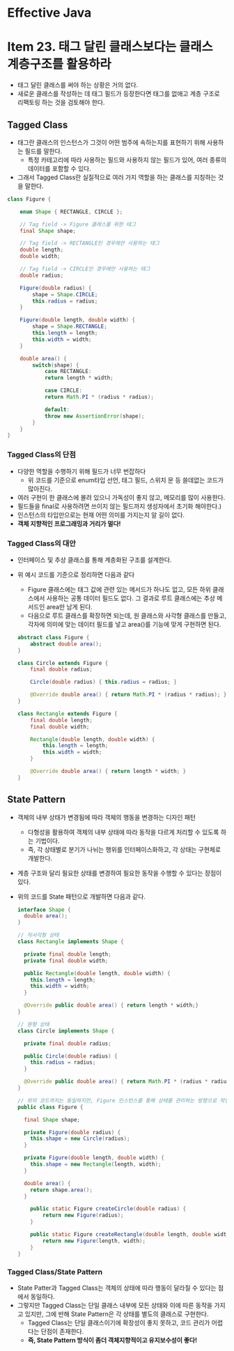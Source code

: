 # Effective Java

# Item 23. 태그 달린 클래스보다는 클래스 계층구조를 활용하라

- 태그 달린 클래스를 써야 하는 상황은 거의 없다.
- 새로운 클래스를 작성하는 데 태그 필드가 등장한다면 태그를 없애고 계층 구조로 리팩토링 하는 것을 검토해야 한다.

## Tagged Class

- 태그란 클래스의 인스턴스가 그것이 어떤 범주에 속하는지를 표현하기 위해 사용하는 필드를 말한다.
    - 특정 카테고리에 따라 사용하는 필드와 사용하지 않는 필드가 있어, 여러 종류의 데이터를 포함할 수 있다.
- 그래서 Tagged Class란 실질적으로 여러 가지 역할을 하는 클래스를 지칭하는 것을 말한다.

```java
class Figure {

	enum Shape { RECTANGLE, CIRCLE };

	// Tag field -> Figure 클래스를 위한 태그
	final Shape shape;

	// Tag field -> RECTANGLE인 경우에만 사용하는 태그
	double length;
	double width;

	// Tag field -> CIRCLE인 경우에만 사용하는 태그
	double radius;

	Figure(double radius) {
		shape = Shape.CIRCLE;
		this.radius = radius;
	}

	Figure(double length, double width) {
		shape = Shape.RECTANGLE;
		this.length = length;
		this.width = width;
	}

	double area() {
		switch(shape) {
			case RECTANGLE:
			return length * width;

			case CIRCLE:
			return Math.PI * (radius * radius);

			default:
			throw new AssertionError(shape);
		}
	}
}
```

### Tagged Class의 단점

- 다양한 역할을 수행하기 위해 필드가 너무 번잡하다
    - 위 코드를 기준으로 enum타입 선언, 태그 필드, 스위치 문 등 쓸데없는 코드가 많아진다.
- 여러 구현이 한 클래스에 몰려 있으니 가독성이 좋지 않고, 메모리를 많이 사용한다.
- 필드들을 final로 사용하려면 쓰이지 않는 필드까지 생성자에서 초기화 해야한다.)
- 인스턴스의 타입만으로는 현재 어떤 의미를 가지는지 알 길이 없다.
- **객체 지향적인 프로그래밍과 거리가 멀다!**

### Tagged Class**의 대안**

- 인터페이스 및 추상 클래스를 통해 계층화된 구조를 설계한다.
- 위 예시 코드를 기준으로 정리하면 다음과 같다
    - Figure 클래스에는 태그 값에 관련 있는 메서드가 하나도 없고, 모든 하위 클래스에서 사용하는 공통 데이터 필드도 없다. 그 결과로 루트 클래스에는 추상 메서드인 area만 남게 된다.
    - 다음으로 루트 클래스를 확장하면 되는데, 원 클래스와 사각형 클래스를 만들고, 각자에 의미에 맞는 데이터 필드를 넣고 area()를 기능에 맞게 구현하면 된다.

    ```java
    abstract class Figure {
    	abstract double area();
    }
    
    class Circle extends Figure {
    	final double radius;
    
    	Circle(double radius) { this.radius = radius; }
    
    	@Override double area() { return Math.PI * (radius * radius); }
    }
    
    class Rectangle extends Figure {
    	final double length;
    	final double width;
    
    	Rectangle(double length, double width) {
    		this.length = length;
    		this.width = width;
    	}
    
    	@Override double area() { return length * width; }
    }
    ```


## **State Pattern**

- 객체의 내부 상태가 변경됨에 따라 객체의 행동을 변경하는 디자인 패턴
    - 다형성을 활용하여 객체의 내부 상태에 따라 동작을 다르게 처리할 수 있도록 하는 기법이다.
    - 즉, 각 상태별로 분기가 나뉘는 행위를 인터페이스화하고, 각 상태는 구현체로 개발한다.
- 계층 구조와 달리 필요한 상태를 변경하여 필요한 동작을 수행할 수 있다는 장점이 있다.
- 위의 코드를 State 패턴으로 개발하면 다음과 같다.

    ```java
    interface Shape {
      double area();
    }
    
    // 직사각형 상태
    class Rectangle implements Shape {
    
      private final double length;
      private final double width;
    
      public Rectangle(double length, double width) {
        this.length = length;
        this.width = width;
      }
    
      @Override public double area() { return length * width;}
    }
    
    // 원형 상태
    class Circle implements Shape {
    
      private final double radius;
    
      public Circle(double radius) {
        this.radius = radius;
      }
    
      @Override public double area() { return Math.PI * (radius * radius);  }
    }
    
    // 위의 코드까지는 동일하지만, Figure 인스턴스를 통해 상태를 관리하는 방향으로 작업할 수 있다.
    public class Figure {
    
      final Shape shape;
    
      private Figure(double radius) {
        this.shape = new Circle(radius);
      }
    
      private Figure(double length, double width) {
        this.shape = new Rectangle(length, width);
      }
    
      double area() {
        return shape.area();
      }
    
    	public static Figure createCircle(double radius) {
    		return new Figure(radius);
    	}
    
    	public static Figure createRectangle(double length, double width) {
    		return new Figure(length, width);
    	}
    }
    ```


### Tagged Class/State Pattern

- State Patter과 Tagged Class는 객체의 상태에 따라 행동이 달라질 수 있다는 점에서 동일하다.
- 그렇지만 Tagged Class는 단일 클래스 내부에 모든 상태와 이에 따른 동작을 가지고 있지만, 그에 반해 State Pattern은 각 상태를 별도의 클래스로 구현한다.
    - Tagged Class는 단일 클래스이기에 확장성이 좋지 못하고, 코드 관리가 어렵다는 단점이 존재한다.
    - **즉, State Pattern 방식이 좀더 객체지향적이고 유지보수성이 좋다!**